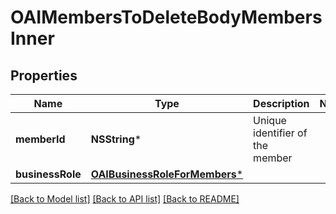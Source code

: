 # OAIMembersToDeleteBodyMembersInner

## Properties
Name | Type | Description | Notes
------------ | ------------- | ------------- | -------------
**memberId** | **NSString*** | Unique identifier of the member | 
**businessRole** | [**OAIBusinessRoleForMembers***](OAIBusinessRoleForMembers.md) |  | 

[[Back to Model list]](../README.md#documentation-for-models) [[Back to API list]](../README.md#documentation-for-api-endpoints) [[Back to README]](../README.md)



